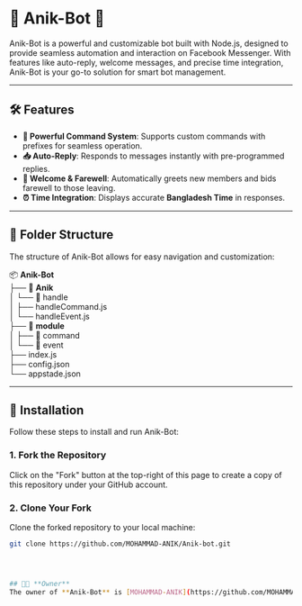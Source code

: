 # 🌟 **Anik-Bot** 🌟

Anik-Bot is a powerful and customizable bot built with Node.js, designed to provide seamless automation and interaction on Facebook Messenger. With features like auto-reply, welcome messages, and precise time integration, Anik-Bot is your go-to solution for smart bot management.

---

## 🛠️ **Features**  
- **🚀 Powerful Command System**: Supports custom commands with prefixes for seamless operation.  
- **📥 Auto-Reply**: Responds to messages instantly with pre-programmed replies.  
- **👋 Welcome & Farewell**: Automatically greets new members and bids farewell to those leaving.  
- **⏰ Time Integration**: Displays accurate **Bangladesh Time** in responses.  

---

## 📂 **Folder Structure**  
The structure of Anik-Bot allows for easy navigation and customization:

📦 **Anik-Bot** <br> 
├── 📂 **Anik**  <br>
│   └── 📂 handle  <br>
│        ├── handleCommand.js  <br>
│        └── handleEvent.js  <br>
├── 📂 **module**  <br>
│   ├── 📂 command  <br>
│   └── 📂 event  <br>
├── index.js  <br>
├── config.json  <br>
└── appstade.json<br>

---

## 🔧 **Installation**  
Follow these steps to install and run Anik-Bot:

### 1. Fork the Repository  
Click on the "Fork" button at the top-right of this page to create a copy of this repository under your GitHub account.

### 2. Clone Your Fork  
Clone the forked repository to your local machine:

```bash
git clone https://github.com/MOHAMMAD-ANIK/Anik-bot.git




## 👨‍💻 **Owner**  
The owner of **Anik-Bot** is [MOHAMMAD-ANIK](https://github.com/MOHAMMAD-ANIK), the creator and maintainer of the project.





